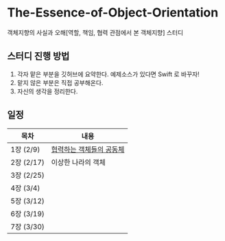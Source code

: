 # The-Essence-of-Object-Orientation
객체지향의 사실과 오해[역할, 책임, 협력 관점에서 본 객체지향] 스터디



## 스터디 진행 방법
1. 각자 맡은 부분을 깃허브에 요약한다. 예제소스가 있다면 Swift 로 바꾸자!
2. 맡지 않은 부분은 직접 공부해온다.
3. 자신의 생각을 정리한다.

## 일정

| 목차          | 내용                                                         |
| ------------- | ------------------------------------------------------------ |
| 1장 (2/9)   | [협력하는 객체들의 공동체]() |
| 2장 (2/17)  | 이상한 나라의 객체 |
| 3장 (2/25)  |  |
| 4장 (3/4)   ||
| 5장 (3/12)  | |
| 6장 (3/19)  | |
| 7장 (3/30)  | |
